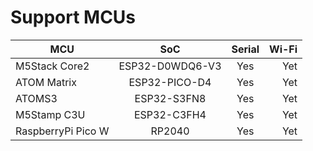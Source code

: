 # Support MCUs

| MCU                |       SoC       | Serial | Wi-Fi |
| ------------------ | :-------------: | :----: | ----: |
| M5Stack Core2      | ESP32-D0WDQ6-V3 |  Yes   |   Yet |
| ATOM Matrix        |  ESP32-PICO-D4  |  Yes   |   Yet |
| ATOMS3             |   ESP32-S3FN8   |  Yes   |   Yet |
| M5Stamp C3U        |   ESP32-C3FH4   |  Yes   |   Yet |
| RaspberryPi Pico W |     RP2040      |  Yes   |   Yet |
